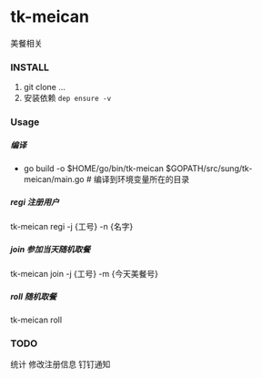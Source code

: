 # tk-meican
美餐相关

### INSTALL
1. git clone ...
2. 安装依赖 ```dep ensure -v```

### Usage
##### 编译
- go build -o $HOME/go/bin/tk-meican $GOPATH/src/sung/tk-meican/main.go # 编译到环境变量所在的目录

##### regi 注册用户
tk-meican regi -j {工号} -n {名字}

##### join 参加当天随机取餐
tk-meican join -j {工号} -m {今天美餐号}

##### roll 随机取餐
tk-meican roll

### TODO
统计
修改注册信息
钉钉通知
